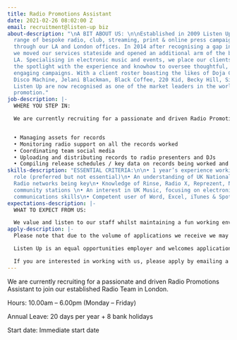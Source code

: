 ```yaml
---
title: Radio Promotions Assistant
date: 2021-02-26 08:02:00 Z
email: recruitment@listen-up biz
about-description: "\nA BIT ABOUT US: \n\nEstablished in 2009 Listen Up offer a tailored
  range of bespoke radio, club, streaming, print & online press campaigns globally
  through our LA and London offices. In 2014 after recognising a gap in the market
  we moved our services stateside and opened an additional arm of the business in
  LA. Specialising in electronic music and events, we place our clients directly in
  the spotlight with the experience and knowhow to oversee thoughtful, effective and
  engaging campaigns. With a client roster boasting the likes of Doja Cat, MK, Purple
  Disco Machine, Jelani Blackman, Black Coffee, 220 Kid, Becky Hill, Sigala and Meduza.
  Listen Up are now recognised as one of the market leaders in the world of music
  promotion."
job-description: |-
  WHERE YOU STEP IN:

  We are currently recruiting for a passionate and driven Radio Promotions Assistant to join our established Radio Team. You will be a paramount part of the team assisting in key tasks including:-


  • Managing assets for records
  • Monitoring radio support on all the records worked
  • Coordinating team social media
  • Uploading and distributing records to radio presenters and DJs
  • Compiling release schedules / key data on records being worked and developing relationships with labels, artists & artist management
skills-description: "ESSENTIAL CRITERIA:\n\n• 1 year’s experience working in a similar
  role (preferred but not essential)\n• An understanding of UK National and Regional
  Radio networks being key\n• Knowledge of Rinse, Radio X, Reprezent, NTS and wider
  community stations \n• An interest in UK Music, focusing on electronic. \n• Excellent
  communications skills\n• Competent user of Word, Excel, iTunes & Spotify"
expectations-description: |-
  WHAT TO EXPECT FROM US:

  We value and listen to our staff whilst maintaining a fun working environment, encourage new ideas and offer career progression. Our staff events are legendary, and you will be joining our well established team where you will be given genuine care and support from your colleagues and Directors.
apply-description: |-
  Please note that due to the volume of applications we receive we may not be able to respond to all applications but thank you for your interest in working with us, please keep an eye out on our website for any future opportunities.

  Listen Up is an equal opportunities employer and welcomes applications from all suitably qualified persons regardless of their race, sex, disability, religion/belief, sexual orientation or age.

  If you are interested in working with us, please apply by emailing a cover letter outlining how you reach our essential requirements along with a copy of your CV to recruitment@listen-up.biz.
---
```


We are currently recruiting for a passionate and driven Radio Promotions Assistant to join our established Radio Team in London.

Hours: 10.00am – 6.00pm (Monday – Friday)

Annual Leave: 20 days per year + 8 bank holidays

Start date: Immediate start date 